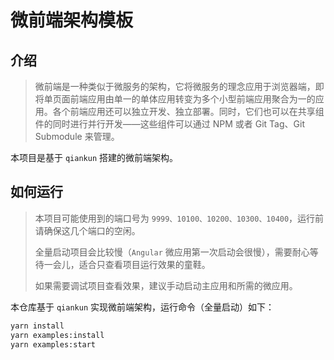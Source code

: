 # 微前端架构模板

## 介绍

> 微前端是一种类似于微服务的架构，它将微服务的理念应用于浏览器端，即将单页面前端应用由单一的单体应用转变为多个小型前端应用聚合为一的应用。各个前端应用还可以独立开发、独立部署。同时，它们也可以在共享组件的同时进行并行开发——这些组件可以通过 NPM 或者 Git Tag、Git Submodule 来管理。

本项目是基于 `qiankun` 搭建的微前端架构。

## 如何运行

> 本项目可能使用到的端口号为 `9999、10100、10200、10300、10400`，运行前请确保这几个端口的空闲。
>
> 全量启动项目会比较慢（`Angular` 微应用第一次启动会很慢），需要耐心等待一会儿，适合只查看项目运行效果的童鞋。
> 
> 如果需要调试项目查看效果，建议手动启动主应用和所需的微应用。

本仓库基于 `qiankun` 实现微前端架构，运行命令（全量启动）如下：

```bash
yarn install
yarn examples:install
yarn examples:start
```